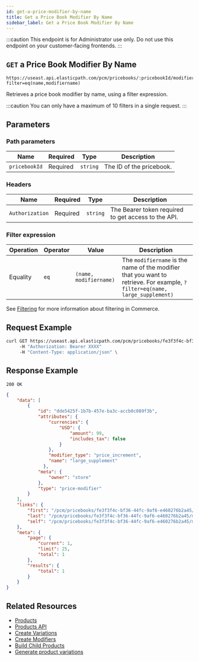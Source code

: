 ```yaml
---
id: get-a-price-modifier-by-name
title: Get a Price Book Modifier By Name
sidebar_label: Get a Price Book Modifier By Name
---
```


:::caution
This endpoint is for Administrator use only. Do not use this endpoint on your customer-facing frontends.
:::

## `GET` a Price Book Modifier By Name

```http
https://useast.api.elasticpath.com/pcm/pricebooks/:pricebookId/modifiers?filter=eq(name,modifiername)
```

Retrieves a price book modifier by name, using a filter expression.

:::caution
You can only have a maximum of 10 filters in a single request.
:::

## Parameters

### Path parameters

| Name | Required | Type | Description |
| --- | --- | --- | --- |
| `pricebookId` | Required | `string` | The ID of the pricebook. |

### Headers

| Name | Required | Type | Description |
| --- | --- | --- | --- |
| `Authorization` | Required | `string` | The Bearer token required to get access to the API. |

### Filter expression

| Operation | Operator | Value | Description |
| --- | --- | --- | --- |
| Equality | `eq` | `(name, modifiername)` | The `modifiername` is the name of the modifier that you want to retrieve. For example, `?filter=eq(name, large_supplement)`  |

See [Filtering](/guides/Getting%20Started/api-overview/filtering) for more information about filtering in Commerce.

## Request Example

```bash
curl GET https://useast.api.elasticpath.com/pcm/pricebooks/fe3f3f4c-bf36-44fc-9af6-e460276b2a45/modifiers?filter=eq(name,large_supplement)
     -H "Authorization: Bearer XXXX"
     -H "Content-Type: application/json" \
```

## Response Example

`200 OK`

```json
{
    "data": [
        {
            "id": "dde5425f-1b7b-457e-ba3c-accb0c089f3b",
            "attributes": {
                "currencies": {
                    "USD": {
                        "amount": 99,
                        "includes_tax": false
                    }
                },
                "modifier_type": "price_increment",
                "name": "large_supplement"
              },
            "meta": {
                "owner": "store"
            },
            "type": "price-modifier"
        }
    ],
    "links": {
        "first": "/pcm/pricebooks/fe3f3f4c-bf36-44fc-9af6-e460276b2a45/modifiers?filter=eq(name,large_supplement)&page[offset]=0&page[limit]=25&",
        "last": "/pcm/pricebooks/fe3f3f4c-bf36-44fc-9af6-e460276b2a45/modifiers?filter=eq(name,large_supplement)&page[offset]=0&page[limit]=25&",
        "self": "/pcm/pricebooks/fe3f3f4c-bf36-44fc-9af6-e460276b2a45/modifiers?filter=eq(name,large_supplement)&"
    },
    "meta": {
        "page": {
            "current": 1,
            "limit": 25,
            "total": 1
        },
        "results": {
            "total": 1
        }
    }
}
```

## Related Resources

- [Products](/docs/pxm/products/pxm-products)
- [Products API](/docs/pxm/products/ep-pxm-products-api/pxm-products-api-overview)
- [Create Variations](/docs/pxm/products/pxm-product-variations/pxm-product-variations-api/create-variation)
- [Create Modifiers](/docs/pxm/products/pxm-product-variations/pxm-variation-modifiers-api/create-a-modifier)
- [Build Child Products](/docs/pxm/products/pxm-product-variations/child-products-api/build-child-products)
- [Generate product variations](/docs/pxm/products/pxm-product-variations/generate-pxm-variations)

